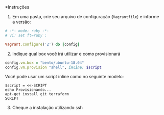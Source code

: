 *Instruções

1. Em uma pasta, crie seu arquivo de configuração (`Vagrantfile`) e informe a versão:

```ruby
# -*- mode: ruby -*-
# vi: set ft=ruby :

Vagrant.configure('2') do |config|
```

2. Indique qual box você irá utilizar e como provisionará

```ruby
config.vm.box = "bento/ubuntu-18.04"
config.vm.provision "shell", inline: $script
```

Você pode usar um script inline como no seguinte modelo:

```
$script = <<-SCRIPT
echo Provisionando...
apt-get install git terraform
SCRIPT
```

3. Cheque a instalação utilizando ssh